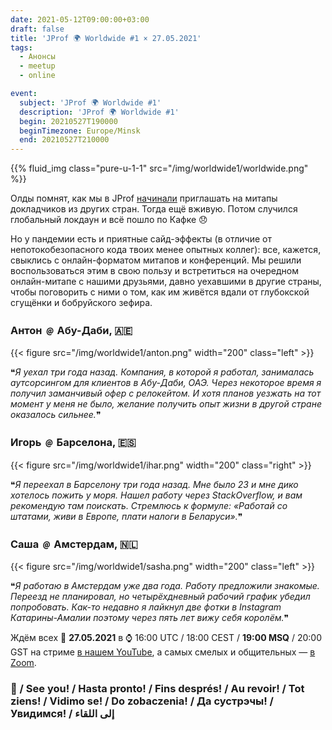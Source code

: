 ```yaml
---
date: 2021-05-12T09:00:00+03:00
draft: false
title: 'JProf 🌍 Worldwide #1 × 27.05.2021'
tags:
  - Анонсы
  - meetup
  - online

event:
  subject: 'JProf 🌍 Worldwide #1'
  description: 'JProf 🌍 Worldwide #1'
  begin: 20210527T190000
  beginTimezone: Europe/Minsk
  end: 20210527T210000
---
```


{{% fluid_img class="pure-u-1-1" src="/img/worldwide1/worldwide.png" %}}

<!--more-->

Олды помнят, как мы в JProf [начинали](../otchet-meetup-29) приглашать на митапы докладчиков из других стран.
Тогда ещё вживую.
Потом случился глобальный локдаун и всё пошло по Кафке 😞

Но у пандемии есть и приятные сайд-эффекты (в отличие от непотокобезопасного кода твоих менее опытных коллег): все, кажется, свыклись с онлайн-форматом митапов и конференций.
Мы решили воспользоваться этим в свою пользу и встретиться на очередном онлайн-митапе с нашими друзьями, давно уехавшими в другие страны, чтобы поговорить с ними о том, как им живётся вдали от глубокской сгущёнки и бобруйского зефира.

### Антон ﹫ Абу-Даби, 🇦🇪

{{< figure src="/img/worldwide1/anton.png" width="200" class="left" >}}

❝<em>Я уехал три года назад. Компания, в которой я работал, занималась аутсорсингом для клиентов в Абу-Даби, ОАЭ. Через некоторое время я получил заманчивый офер с релокейтом. И хотя планов уезжать на тот момент у меня не было, желание получить опыт жизни в другой стране оказалось сильнее.</em>❞

<div class="clearfix"></div>

### Игорь ﹫ Барселона, 🇪🇸

{{< figure src="/img/worldwide1/ihar.png" width="200" class="right" >}}

❝<em>Я переехал в Барселону три года назад. Мне было 23 и мне дико хотелось пожить у моря. Нашел работу через StackOverflow, и вам рекомендую там поискать. Стремлюсь к формуле: «Работай со штатами, живи в Европе, плати налоги в Беларуси».</em>❞

<div class="clearfix"></div>

### Саша ﹫ Амстердам, 🇳🇱

{{< figure src="/img/worldwide1/sasha.png" width="200" class="left" >}}

❝<em>Я работаю в Амстердам уже два года. Работу предложили знакомые. Переезд не планировал, но четырёхдневный рабочий график убедил попробовать. Как-то недавно я лайкнул две фотки в Instagram Катарины-Амалии поэтому через пять лет вижу себя королём.</em>❞

<div class="clearfix"></div>

Ждём всех 📅 **27.05.2021** в ⌚️ 16:00 UTC / 18:00 CEST / **19:00 MSQ** / 20:00 GST на стриме [в нашем YouTube](https://youtu.be/s5wV3HwB0e8), а самых смелых и общительных — [в Zoom](https://us02web.zoom.us/j/87472911613?pwd=WXgyeVBjbktVUUFRUDhVMWx6WGdJQT09).

### 👋 / See you! / Hasta pronto! / Fins després! / Au revoir! / Tot ziens! / Vidimo se! / Do zobaczenia! / Да сустрэчы! / Увидимся! / إلى اللقاء
